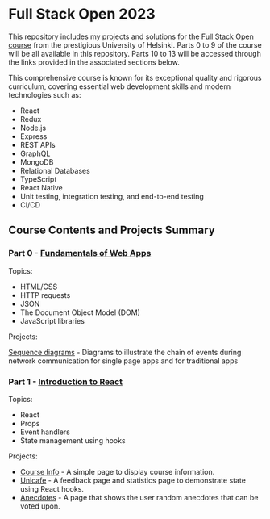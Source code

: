 # Full Stack Open 2023

This repository includes my projects and solutions for the [Full Stack Open course](https://fullstackopen.com/en/) from the prestigious University of Helsinki. Parts 0 to 9 of the course will be all available in this repository. Parts 10 to 13 will be accessed through the links provided in the associated sections below.

This comprehensive course is known for its exceptional quality and rigorous curriculum, covering essential web development skills and modern technologies such as:
* React
* Redux
* Node.js
* Express
* REST APIs
* GraphQL
* MongoDB
* Relational Databases
* TypeScript
* React Native
* Unit testing, integration testing, and end-to-end testing
* CI/CD

## Course Contents and Projects Summary

### Part 0 - [Fundamentals of Web Apps](https://fullstackopen.com/en/part0)

Topics:

* HTML/CSS
* HTTP requests
* JSON
* The Document Object Model (DOM)
* JavaScript libraries

Projects:

[Sequence diagrams](https://github.com/Farahcodes/fullstackopen/tree/master/part0) - Diagrams to illustrate the chain of events during network communication for single page apps and for traditional apps

### Part 1 - [Introduction to React](https://fullstackopen.com/en/part1)

Topics:

* React
* Props
* Event handlers
* State management using hooks

Projects:

* [Course Info](https://github.com/Farahcodes/fullstackopen/tree/master/part1/1.3.-1.5.%20course-info-app) - A simple page to display course information.
* [Unicafe](https://github.com/Farahcodes/fullstackopen/tree/master/part1/1.6.-1.11.%20unicafe) - A feedback page and statistics page to demonstrate state using React hooks.
* [Anecdotes](https://github.com/Farahcodes/fullstackopen/tree/master/part1/1.12.-1.14.Anecdotes) - A page that shows the user random anecdotes that can be voted upon.
